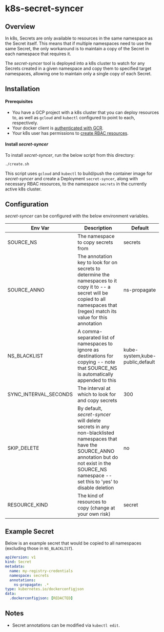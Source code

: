 # k8s-secret-syncer

## Overview

In k8s, Secrets are only available to resources in the same namespace as the Secret itself.
This means that if multiple namespaces need to use the same Secret, the only workaround is 
to maintain a copy of the Secret in each namespace that requires it.

The *secret-syncer* tool is deployed into a k8s cluster to watch for any Secrets
created in a given namespace and copy them to specified target namespaces, allowing
one to maintain only a single copy of each Secret.

## Installation

#### Prerequisites
- You have a GCP project with a k8s cluster that you can deploy resources to, as well as `gcloud` and `kubectl` configured to point to each, respectively.
- Your docker client is [authenticated with GCR](https://cloud.google.com/sdk/gcloud/reference/auth/configure-docker).
- Your k8s user has permissions to [create RBAC resources](https://cloud.google.com/kubernetes-engine/docs/how-to/role-based-access-control#prerequisites_for_using_role-based_access_control).

#### Install *secret-syncer*
To install *secret-syncer*, run the below script from this directory:
```bash
./create.sh
```
This script uses `gcloud` and `kubectl` to build/push the container image for *secret-syncer*
and create a Deployment `secret-syncer`, along with necessary RBAC resources, to the 
namespace `secrets` in the currently active k8s cluster.

## Configuration

*secret-syncer* can be configured with the below environment variables.

Env Var | Description | Default
--- | --- | ---
SOURCE_NS | The namespace to copy secrets from | secrets
SOURCE_ANNO | The annotation key to look for on secrets to determine the namespaces to it copy it to -- a secret will be copied to all namespaces that (regex) match its value for this annotation | ns-propagate
NS_BLACKLIST | A comma-separated list of namespaces to ignore as destinations for copying -- note that SOURCE_NS is automatically appended to this| kube-system,kube-public,default
SYNC_INTERVAL_SECONDS | The interval at which to look for and copy secrets | 300
SKIP_DELETE | By default, *secret-syncer* will delete secrets in any non-blacklisted namespaces that have the SOURCE_ANNO annotation but do not exist in the SOURCE_NS namespace -- set this to 'yes' to disable deletion | no
RESOURCE_KIND | The kind of resources to copy (change at your own risk) | secret

## Example Secret

Below is an example secret that would be copied to all namespaces (excluding those in `NS_BLACKLIST`).

```yaml
apiVersion: v1
kind: Secret
metadata:
  name: my-registry-credentials
  namespace: secrets
  annotations:
    ns-propagate: .*
type: kubernetes.io/dockerconfigjson
data:
  .dockerconfigjson: [REDACTED]
```

## Notes

- Secret annotations can be modified via `kubectl edit`.
